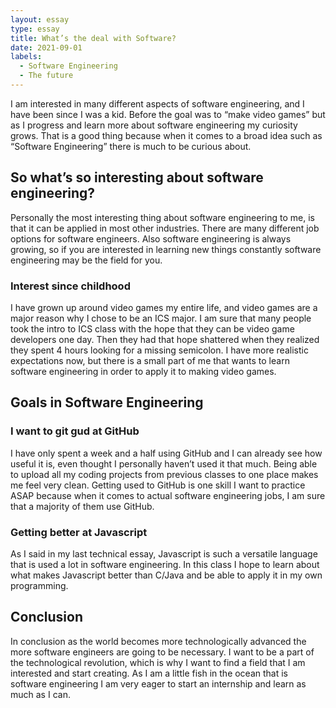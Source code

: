 ```yaml
---
layout: essay
type: essay
title: What’s the deal with Software? 
date: 2021-09-01
labels:
  - Software Engineering  
  - The future
---
```


I am interested in many different aspects of software engineering, and I
have been since I was a kid. Before the goal was to “make video games”
but as I progress and learn more about software engineering my curiosity
grows. That is a good thing because when it comes to a broad idea such
as “Software Engineering” there is much to be curious about.

So what’s so interesting about software engineering?
----------------------------------------------------

Personally the most interesting thing about software engineering to me,
is that it can be applied in most other industries. There are many
different job options for software engineers. Also software engineering
is always growing, so if you are interested in learning new things
constantly software engineering may be the field for you.

### Interest since childhood

I have grown up around video games my entire life, and video games are a
major reason why I chose to be an ICS major. I am sure that many people
took the intro to ICS class with the hope that they can be video game
developers one day. Then they had that hope shattered when they realized
they spent 4 hours looking for a missing semicolon. I have more
realistic expectations now, but there is a small part of me that wants
to learn software engineering in order to apply it to making video
games.

Goals in Software Engineering
-----------------


### I want to git gud at GitHub

I have only spent a week and a half using GitHub and I can already see
how useful it is, even thought I personally haven’t used it that much.
Being able to upload all my coding projects from previous classes to one
place makes me feel very clean. Getting used to GitHub is one skill I
want to practice ASAP because when it comes to actual software
engineering jobs, I am sure that a majority of them use GitHub.


### Getting better at Javascript

As I said in my last technical essay, Javascript is such a versatile
language that is used a lot in software engineering. In this class I
hope to learn about what makes Javascript better than C/Java and be able
to apply it in my own programming.


## Conclusion
In conclusion as the world becomes more technologically advanced the more software engineers are going to be necessary. I want to be a part of the technological revolution, which is why I want to find a field that I am interested and start creating. As I am a little fish in the ocean that is software engineering I am very eager to start an internship and learn as much as I can.
